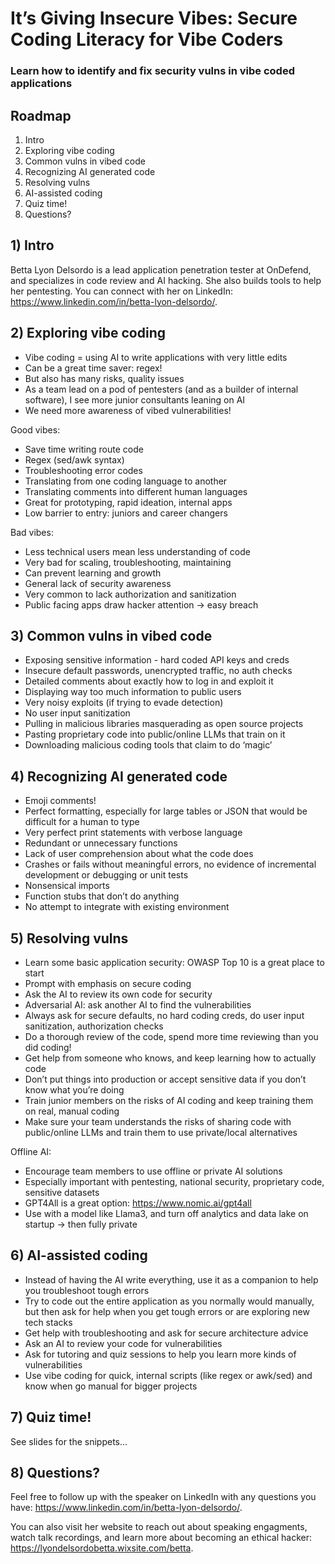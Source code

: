 # It’s Giving Insecure Vibes: Secure Coding Literacy for Vibe Coders
### Learn how to identify and fix security vulns in vibe coded applications

## Roadmap
1) Intro
2) Exploring vibe coding
3) Common vulns in vibed code
4) Recognizing AI generated code
5) Resolving vulns
6) AI-assisted coding
7) Quiz time!
8) Questions?


## 1) Intro
Betta Lyon Delsordo is a lead application penetration tester at OnDefend, and specializes in code review and AI hacking. She also builds tools to help her pentesting. You can connect with her on LinkedIn: https://www.linkedin.com/in/betta-lyon-delsordo/.

## 2) Exploring vibe coding

- Vibe coding = using AI to write applications with very little edits
- Can be a great time saver: regex!
- But also has many risks, quality issues
- As a team lead on a pod of pentesters (and as a builder of internal software), I see more junior consultants leaning on AI
- We need more awareness of vibed vulnerabilities!


Good vibes:
- Save time writing route code
- Regex (sed/awk syntax)
- Troubleshooting error codes
- Translating from one coding language to another
- Translating comments into different human languages
- Great for prototyping, rapid ideation, internal apps
- Low barrier to entry: juniors and career changers


Bad vibes:
- Less technical users mean less understanding of code
- Very bad for scaling, troubleshooting, maintaining 
- Can prevent learning and growth
- General lack of security awareness
- Very common to lack authorization and sanitization
- Public facing apps draw hacker attention -> easy breach



## 3) Common vulns in vibed code
- Exposing sensitive information - hard coded API keys and creds
- Insecure default passwords, unencrypted traffic, no auth checks
- Detailed comments about exactly how to log in and exploit it
- Displaying way too much information to public users
- Very noisy exploits (if trying to evade detection)
- No user input sanitization
- Pulling in malicious libraries masquerading as open source projects
- Pasting proprietary code into public/online LLMs that train on it
- Downloading malicious coding tools that claim to do ‘magic’ 

## 4) Recognizing AI generated code
- Emoji comments!
- Perfect formatting, especially for large tables or JSON that would be difficult for a human to type
- Very perfect print statements with verbose language
- Redundant or unnecessary functions
- Lack of user comprehension about what the code does
- Crashes or fails without meaningful errors, no evidence of incremental development or debugging or unit tests
- Nonsensical imports
- Function stubs that don’t do anything
- No attempt to integrate with existing environment



## 5) Resolving vulns
- Learn some basic application security: OWASP Top 10 is a great place to start
- Prompt with emphasis on secure coding
- Ask the AI to review its own code for security
- Adversarial AI: ask another AI to find the vulnerabilities
- Always ask for secure defaults, no hard coding creds, do user input sanitization, authorization checks
- Do a thorough review of the code, spend more time reviewing than you did coding!
- Get help from someone who knows, and keep learning how to actually code
- Don’t put things into production or accept sensitive data if you don’t know what you’re doing
- Train junior members on the risks of AI coding and keep training them on real, manual coding
- Make sure your team understands the risks of sharing code with public/online LLMs and train them to use private/local alternatives


Offline AI:
- Encourage team members to use offline or private AI solutions
- Especially important with pentesting, national security, proprietary code, sensitive datasets
- GPT4All is a great option: https://www.nomic.ai/gpt4all
- Use with a model like Llama3, and turn off analytics and data lake on startup -> then fully private



## 6) AI-assisted coding
- Instead of having the AI write everything, use it as a companion to help you troubleshoot tough errors
- Try to code out the entire application as you normally would manually, but then ask for help when you get tough errors or are exploring new tech stacks
- Get help with troubleshooting and ask for secure architecture advice
- Ask an AI to review your code for vulnerabilities
- Ask for tutoring and quiz sessions to help you learn more kinds of vulnerabilities
- Use vibe coding for quick, internal scripts (like regex or awk/sed) and know when go manual for bigger projects


## 7) Quiz time!
See slides for the snippets... 

## 8) Questions?
Feel free to follow up with the speaker on LinkedIn with any questions you have: https://www.linkedin.com/in/betta-lyon-delsordo/.

You can also visit her website to reach out about speaking engagments, watch talk recordings, and learn more about becoming an ethical hacker: https://lyondelsordobetta.wixsite.com/betta. 
